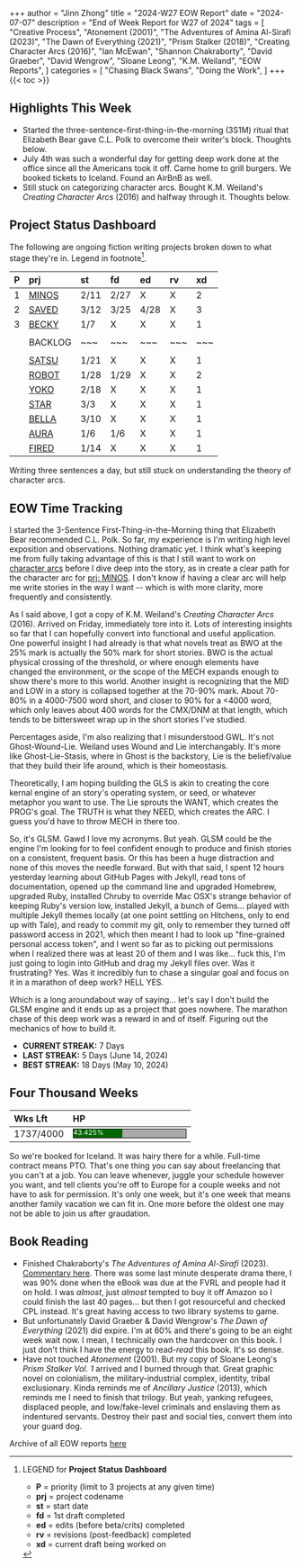 +++
author = "Jinn Zhong"
title = "2024-W27 EOW Report"
date = "2024-07-07"
description = "End of Week Report for W27 of 2024"
tags = [
  "Creative Process",
  "Atonement (2001)",
  "The Adventures of Amina Al-Sirafi (2023)",
  "The Dawn of Everything (2021)",
  "Prism Stalker (2018)",
  "Creating Character Arcs (2016)",
  "Ian McEwan",
  "Shannon Chakraborty",
  "David Graeber",
  "David Wengrow",
  "Sloane Leong",
  "K.M. Weiland",
  "EOW Reports",
]
categories = [
    "Chasing Black Swans",
    "Doing the Work",
]
+++
{{< toc >}}

## Highlights This Week

* Started the three-sentence-first-thing-in-the-morning (3S1M) ritual that Elizabeth Bear gave C.L. Polk to overcome their writer's block. Thoughts below.
* July 4th was such a wonderful day for getting deep work done at the office since all the Americans took it off. Came home to grill burgers. We booked tickets to Iceland. Found an AirBnB as well.
* Still stuck on categorizing character arcs. Bought K.M. Weiland's _Creating Character Arcs_ (2016) and halfway through it. Thoughts below.
  
## Project Status Dashboard

The following are ongoing fiction writing projects broken down to what stage they're in. Legend in footnote[^1].

| P | prj | st | fd | ed | rv | xd | 
| :---: | :--- | :--- | :--- | :--- | :--- | :--- |
| 1 | [MINOS](https://journal.jinnzhong.com/tags/prj-minos/) | 2/11 | 2/27 | X | X | 2 |
| 2 | [SAVED](https://journal.jinnzhong.com/tags/prj-saved/) | 3/12 | 3/25 | 4/28 | X | 3 |
| 3 | [BECKY](https://journal.jinnzhong.com/tags/prj-becky/) | 1/7 | X | X | X | 1 | 
|  |  |  |  |  |  |  | 
|  | BACKLOG | ~~~ | ~~~ | ~~~ | ~~~ | ~~~ | 
|  |  |  |  |  |  |  | 
|  | [SATSU](https://journal.jinnzhong.com/tags/prj-satsu/) | 1/21 | X | X | X | 1 | 
|  | [ROBOT](https://journal.jinnzhong.com/tags/prj-robot/) | 1/28 | 1/29 | X | X | 2 |
|  | [YOKO](https://journal.jinnzhong.com/tags/prj-yoko/) | 2/18 | X | X | X | 1 |
|  | [STAR](https://journal.jinnzhong.com/tags/prj-star/) | 3/3 | X | X | X | 1 |
|  | [BELLA](https://journal.jinnzhong.com/tags/prj-bella/) | 3/10 | X | X | X | 1 |
|  | [AURA](https://journal.jinnzhong.com/tags/prj-aura/) | 1/6 | 1/6 | X | X | 1 | 
|  | [FIRED](https://journal.jinnzhong.com/tags/prj-fired/) | 1/14 | X | X | X | 1 | 

Writing three sentences a day, but still stuck on understanding the theory of character arcs.

## EOW Time Tracking

I started the 3-Sentence First-Thing-in-the-Morning thing that Elizabeth Bear recommended C.L. Polk. So far, my experience is I'm writing high level exposition and observations. Nothing dramatic yet. I think what's keeping me from fully taking advantage of this is that I still want to work on [character arcs](https://journal.jinnzhong.com/ghosts-stases/) before I dive deep into the story, as in create a clear path for the character arc for [prj: MINOS](https://journal.jinnzhong.com/tags/prj-minos/). I don't know if having a clear arc will help me write stories in the way I want -- which is with more clarity, more frequently and consistently.

As I said above, I got a copy of K.M. Weiland's _Creating Character Arcs_ (2016). Arrived on Friday, immediately tore into it. Lots of interesting insights so far that I can hopefully convert into functional and useful application. One powerful insight I had already is that what novels treat as BWO at the 25% mark is actually the 50% mark for short stories. BWO is the actual physical crossing of the threshold, or where enough elements have changed the environment, or the scope of the MECH expands enough to show there's more to this world. Another insight is recognizing that the MID and LOW in a story is collapsed together at the 70-90% mark. About 70-80% in a 4000-7500 word short, and closer to 90% for a <4000 word, which only leaves about 400 words for the CMX/DNM at that length, which tends to be bittersweet wrap up in the short stories I've studied.

Percentages aside, I'm also realizing that I misunderstood GWL. It's not Ghost-Wound-Lie. Weiland uses Wound and Lie interchangably. It's more like Ghost-Lie-Stasis, where in Ghost is the backstory, Lie is the belief/value that they build their life around, which is their homeostasis.

Theoretically, I am hoping building the GLS is akin to creating the core kernal engine of an story's operating system, or seed, or whatever metaphor you want to use. The Lie sprouts the WANT, which creates the PROG's goal. The TRUTH is what they NEED, which creates the ARC. I guess you'd have to throw MECH in there too.

So, it's GLSM. Gawd I love my acronyms. But yeah. GLSM could be the engine I'm looking for to feel confident enough to produce and finish stories on a consistent, frequent basis. Or this has been a huge distraction and none of this moves the needle forward. But with that said, I spent 12 hours yesterday learning about GitHub Pages with Jekyll, read tons of documentation, opened up the command line and upgraded Homebrew, upgraded Ruby, installed Chruby to override Mac OSX's strange behavior of keeping Ruby's version low, installed Jekyll, a bunch of Gems... played with multiple Jekyll themes locally (at one point settling on Hitchens, only to end up with Tale), and ready to commit my git, only to remember they turned off password access in 2021, which then meant I had to look up "fine-grained personal access token", and I went so far as to picking out permissions when I realized there was at least 20 of them and I was like... fuck this, I'm just going to login into GitHub and drag my Jekyll files over. Was it frustrating? Yes. Was it incredibly fun to chase a singular goal and focus on it in a marathon of deep work? HELL YES.

Which is a long aroundabout way of saying... let's say I don't build the GLSM engine and it ends up as a project that goes nowhere. The marathon chase of this deep work was a reward in and of itself. Figuring out the mechanics of how to build it.

* **CURRENT STREAK:** 7 Days
* **LAST STREAK:** 5 Days (June 14, 2024)
* **BEST STREAK:** 18 Days (May 10, 2024)

## Four Thousand Weeks

| Wks Lft | HP |
| :--- | :--- |
| 1737/4000 | <div style="width:200px;height:15px;background:#AAAAAA;border:1.3px solid #000000;"><div style="width:43.425%;height:15px;background:#006600;font-size:12px; color:white; line-height:12px;">43.425%</div></div> |

So we're booked for Iceland. It was hairy there for a while. Full-time contract means PTO. That's one thing you can say about freelancing that you can't at a job. You can leave whenever, juggle your schedule however you want, and tell clients you're off to Europe for a couple weeks and not have to ask for permission. It's only one week, but it's one week that means another family vacation we can fit in. One more before the oldest one may not be able to join us after graudation.

## Book Reading

* Finished Chakraborty's _The Adventures of Amina Al-Sirafi_ (2023). [Commentary here](https://journal.jinnzhong.com/commentary-the-adventures-of-amina-al-sirafi-2023/). There was some last minute desperate drama there, I was 90% done when the eBook was due at the FVRL and people had it on hold. I was _almost_, just _almost_ tempted to buy it off Amazon so I could finish the last 40 pages... but then I got resourceful and checked CPL instead. It's great having access to two library systems to game.
* But unfortunately David Graeber & David Wengrow's _The Dawn of Everything_ (2021) did expire. I'm at 60% and there's going to be an eight week wait now. I mean, I technically own the hardcover on this book. I just don't think I have the energy to read-_read_ this book. It's so dense.
* Have not touched _Atonement_ (2001). But my copy of Sloane Leong's _Prism Stalker Vol. 1_ arrived and I burned through that. Great graphic novel on colonialism, the military-industrial complex, identity, tribal exclusionary. Kinda reminds me of _Ancillary Justice_ (2013), which reminds me I need to finish that trilogy. But yeah, yanking refugees, displaced people, and low/fake-level criminals and enslaving them as indentured servants. Destroy their past and social ties, convert them into your guard dog.
  

Archive of all EOW reports [here](https://journal.jinnzhong.com/tags/eow-reports/)

[^1]: LEGEND for **Project Status Dashboard**

    * **P** = priority (limit to 3 projects at any given time)
    * **prj** = project codename
    * **st** = start date
    * **fd** = 1st draft completed
    * **ed** = edits (before beta/crits) completed
    * **rv** = revisions (post-feedback) completed
    * **xd** = current draft being worked on
